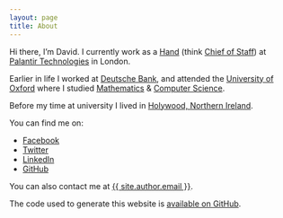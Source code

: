 ```yaml
---
layout: page
title: About
---
```


Hi there, I’m David. I currently work as a [Hand](http://awoiaf.westeros.org/index.php/Hand_of_the_King) (think [Chief of Staff](https://www.linkedin.com/pulse/20141027004513-13106360-what-does-a-chief-of-staff-do)) at [Palantir Technologies](https://www.palantir.com/) in London.

Earlier in life I worked at [Deutsche Bank](https://en.wikipedia.org/wiki/Deutsche_Bank), and attended the [University of Oxford](http://www.keble.ox.ac.uk/) where I studied [Mathematics](https://xkcd.com/435/) & [Computer Science](http://xkcd.com/974/).

Before my time at university I lived in [Holywood, Northern Ireland](https://en.wikipedia.org/wiki/Holywood).

You can find me on:

* [Facebook](https://facebook.com/davidlyness)
* [Twitter](https://twitter.com/davidlyness)
* [LinkedIn](https://uk.linkedin.com/in/davidlyness)
* [GitHub](https://github.com/davidlyness)

You can also contact me at <a href="mailto:{{ site.author.email }}">{{ site.author.email }}</a>.

The code used to generate this website is [available on GitHub](https://github.com/davidlyness/lyness.io).
